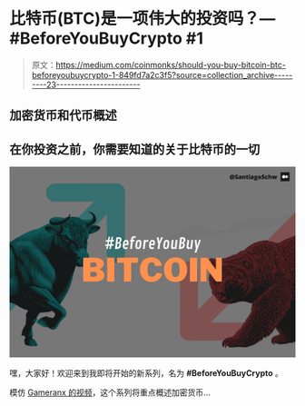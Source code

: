 # 比特币(BTC)是一项伟大的投资吗？— #BeforeYouBuyCrypto #1

> 原文：<https://medium.com/coinmonks/should-you-buy-bitcoin-btc-beforeyoubuycrypto-1-849fd7a2c3f5?source=collection_archive---------23----------------------->

## 加密货币和代币概述

## 在你投资之前，你需要知道的关于比特币的一切

![](img/ecba2e845b9b165c2bcb6545888b5830.png)

嘿，大家好！欢迎来到我即将开始的新系列，名为 **#BeforeYouBuyCrypto** 。

模仿 [Gameranx 的视频](https://youtube.com/playlist?list=PLJAzFcYKyx4RX5JBq_rXbQNmUdc9Ugbv1)，这个系列将重点概述加密货币…